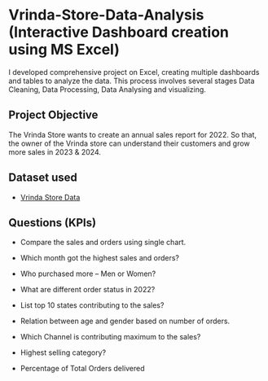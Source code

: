 


# Vrinda-Store-Data-Analysis (Interactive Dashboard creation using MS Excel)

I developed comprehensive  project on Excel, creating multiple dashboards and tables to analyze the data. This process involves several stages Data Cleaning, Data Processing, Data Analysing and visualizing.  

## Project Objective

The Vrinda Store wants to create an annual sales report for 2022. So that, the owner of the Vrinda store can understand their customers and grow more sales in 2023 & 2024.

## Dataset used
- <a href="https://github.com/Natwarranawat/Data-Analysis-Excel-Report/blob/main/Vrinda%20Store%20Data%20Analysis%20Excel.xlsx">Vrinda Store Data</a>

## Questions (KPIs)
- Compare the sales and orders using single chart.

- Which month got the highest sales and orders?

- Who purchased more – Men or Women?

- What are different order status in 2022?

- List top 10 states contributing to the sales?

- Relation between age and gender based on number of orders.

- Which Channel is contributing maximum to the sales?

- Highest selling category?

- Percentage of Total Orders delivered


